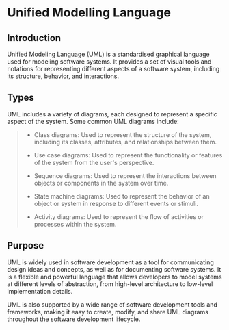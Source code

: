 # Unified Modelling Language

## Introduction

Unified Modeling Language (UML) is a standardised graphical language used for modeling software systems. It provides a set of visual tools and notations for representing different aspects of a software system, including its structure, behavior, and interactions.

## Types

UML includes a variety of diagrams, each designed to represent a specific aspect of the system. Some common UML diagrams include:

> - Class diagrams: Used to represent the structure of the system, including its classes, attributes, and relationships between them.
>
> - Use case diagrams: Used to represent the functionality or features of the system from the user's perspective.
>
> - Sequence diagrams: Used to represent the interactions between objects or components in the system over time.
>
> - State machine diagrams: Used to represent the behavior of an object or system in response to different events or stimuli.
>
> - Activity diagrams: Used to represent the flow of activities or processes within the system.

## Purpose

UML is widely used in software development as a tool for communicating design ideas and concepts, as well as for documenting software systems. It is a flexible and powerful language that allows developers to model systems at different levels of abstraction, from high-level architecture to low-level implementation details.

UML is also supported by a wide range of software development tools and frameworks, making it easy to create, modify, and share UML diagrams throughout the software development lifecycle.
